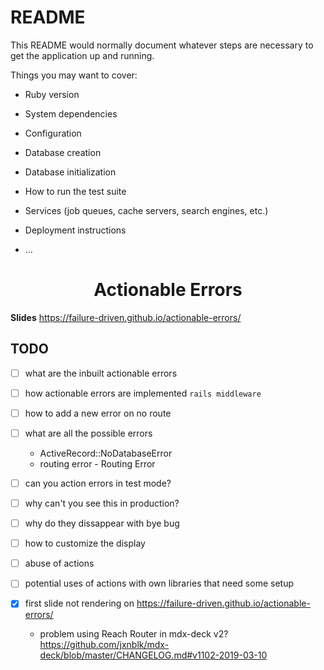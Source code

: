 # README

This README would normally document whatever steps are necessary to get the
application up and running.

Things you may want to cover:

* Ruby version

* System dependencies

* Configuration

* Database creation

* Database initialization

* How to run the test suite

* Services (job queues, cache servers, search engines, etc.)

* Deployment instructions

* ...

<h1 align="center">Actionable Errors</h1>

**Slides** https://failure-driven.github.io/actionable-errors/

## TODO

- [ ] what are the inbuilt actionable errors
- [ ] how actionable errors are implemented `rails middleware`
- [ ] how to add a new error on no route
- [ ] what are all the possible errors
  - ActiveRecord::NoDatabaseError
  - routing error - Routing Error
- [ ] can you action errors in test mode?
- [ ] why can't you see this in production?
- [ ] why do they dissappear with bye bug
- [ ] how to customize the display
- [ ] abuse of actions
- [ ] potential uses of actions with own libraries that need some setup

- [x] first slide not rendering on https://failure-driven.github.io/actionable-errors/
  - problem using Reach Router in mdx-deck v2?
   https://github.com/jxnblk/mdx-deck/blob/master/CHANGELOG.md#v1102-2019-03-10

